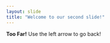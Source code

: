 ```yaml
---
layout: slide
title: "Welcome to our second slide!"
---
```

**Too Far!**
Use the left arrow to go back!

